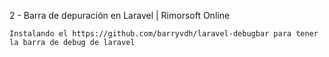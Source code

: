 2 - Barra de depuración en Laravel | Rimorsoft Online

    Instalando el https://github.com/barryvdh/laravel-debugbar para tener la barra de debug de laravel


